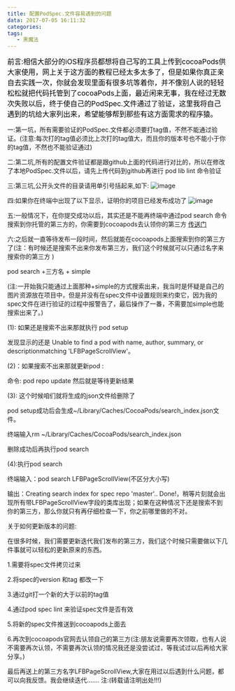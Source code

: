 ```yaml
---
title: 配置PodSpec.文件容易遇到的问题
data: 2017-07-05 16:11:32
categories:
tags:
   - 黑魔法
---
```

<font color = black size = 3> 前言:相信大部分的iOS程序员都想将自己写的工具上传到cocoaPods供大家使用，网上关于这方面的教程已经太多太多了，但是如果你真正亲自去实践一次，你就会发现里面有很多坑等着你，并不像别人说的轻轻松松就把代码托管到了cocoaPods上面，最近闲来无事，我在经过无数次失败以后，终于使自己的PodSpec.文件通过了验证，这里我将自己遇到的坑给大家列出来，希望能够帮到那些有这方面需求的程序猿。</font>


一:第一坑，所有需要验证的PodSpec.文件都必须要打tag值，不然不能通过验证。(注意:每次打的tag值必须比上次打的tag值大，而且你的版本号也不能小于你的tag值，不然也不能验证通过)
<!-- more -->

二:第二坑,所有的配置文件验证都是跟github上面的代码进行对比的，所以在修改了本地PodSpec.文件以后，请先上传代码到github再进行 pod lib lint 命令验证


三:第三坑,公开头文件的目录请用单引号括起来,如下:
![image](http://upload-images.jianshu.io/upload_images/1863813-aadb22a032833b06.png?imageMogr2/auto-orient/strip%7CimageView2/2/w/1240)

四:如果你在终端中出现了以下显示，证明你的项目已经发布成功了
![image](http://upload-images.jianshu.io/upload_images/1863813-97c0e3583265057a.png?imageMogr2/auto-orient/strip%7CimageView2/2/w/1240)

五:一般情况下，在你提交成功以后，其实还是不能再终端中通过pod search 命令搜索到你托管的第三方的，你需要到cocoapods去认领你的第三方
[传送门](https://trunk.cocoapods.org/claims/new)

六:之后就一直等待发布一段时间，然后就能在cocoapods上面搜索到你的第三方了(注：有时候还是搜索不出来你发布第三方，我们这个时候就可以只通过名字来搜索你的第三方 )

pod search +三方名  + simple   

(注:一开始我只能通过上面那种+simple的方式搜索出来，我当时是怀疑是自己的图片资源放在项目中，但是并没有在spec文件中设置规则来约束它，因为我的spec文件在进行验证的过程中报警告了，最后操作了一番，不需要加simple也能搜索出来了。)

(1):  如果还是搜索不出来那就执行 pod setup

发现显示的还是 Unable to find a pod with name, author, summary, or descriptionmatching 'LFBPageScrollView'。

(2)：如果搜索不出来那就更新pod  :

命令:  pod repo update   然后就是等待更新结果

(3): 这个时候咱们就将生成的json文件给删除了

pod setup成功后会生成~/Library/Caches/CocoaPods/search_index.json文件。

终端输入rm ~/Library/Caches/CocoaPods/search_index.json

删除成功后再执行pod search

(4):执行pod search 

终端输入：pod search LFBPageScrollView(不区分大小写)

输出：Creating search index for spec repo 'master'.. Done!，稍等片刻就会出现所有带LFBPageScrollView字段的类库出现；如果在这种情况下还是搜索不到你的第三方，那么你就只有再仔细检查一下，你之前哪里做的不对。

关于如何更新版本的问题:

在很多时候，我们需要更新迭代我们发布的第三方，我们这个时候只需要做以下几件事就可以轻松的更新原来的东西。

1.需要将spec文件拷贝过来

2.将spec的version 和tag 都改一下

3.通过git打一个新的大于以前的tag值

4.通过pod spec lint 来验证spec文件是否有效

5.将新的spec文件推送到cocoapods上面去

6.再次到cocoapods官网去认领自己的第三方(注:朋友说需要再次领取，也有人说不需要再次认领，不需要再次认领的情况我还是没尝试过，等我试过以后再给大家分享。)


  最后再送上的第三方名字LFBPageScrollView,大家在用过以后遇到什么问题，都可以向我反馈。我会继续迭代.......
                                    注:(转载请注明出处!!!)
